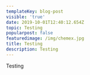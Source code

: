 ```yaml
---
templateKey: blog-post
visible: 'true'
date: 2019-10-01T12:40:12.654Z
topic: Testing
popularpost: false
featuredimage: /img/chemex.jpg
title: Testing
description: Testing
---
```

Testing
